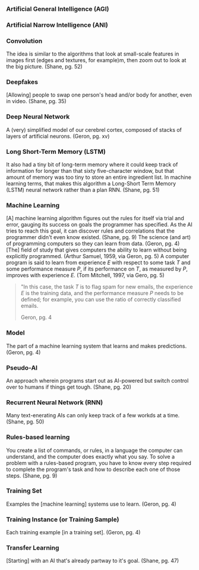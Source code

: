 ### Artificial General Intelligence (AGI)

### Artificial Narrow Intelligence (ANI)

### Convolution
The idea is similar to the algorithms that look at small-scale features in images first (edges and textures, for example)m, then zoom out to look at the big picture. (Shane, pg. 52)

### Deepfakes
[Allowing] people to swap one person's head and/or body for another, even in video. (Shane, pg. 35)

### Deep Neural Network
A (very) simplified model of our cerebrel cortex, composed of stacks of layers of artificial neurons. (Geron, pg. xv)

### Long Short-Term Memory (LSTM)
It also had a tiny bit of long-term memory where it could keep track of information for longer than that sixty five-character window, but that amount of memory was too tiny to store an entire ingredient list. In machine learning terms, that makes this algorithm a Long-Short Term Memory (LSTM) neural network rather than a plan RNN. (Shane, pg. 51)

### Machine Learning
[A] machine learning algorithm figures out the rules for itself via trial and error, gauging its success on goals the programmer has specified. As the AI tries to reach this goal, it can discover rules and correlations that the programmer didn't even know existed. (Shane, pg. 9)
The science (and art) of programming computers so they can learn from data. (Geron, pg. 4)
[The] field of study that gives computers the ability to learn without being explicitly programmed. (Arthur Samuel, 1959, via Geron, pg. 5) 
A computer program is said to learn from experience *E* with respect to some task *T* and some performance measure *P*, if its performance on *T*, as measured by *P*, improves with experience *E.* (Tom Mitchell, 1997, via Gero, pg. 5)

> "In this case, the task *T* is to flag spam for new emails, the experience *E* is the training data, and the performance measure *P* needs to be defined; for example, you can use the ratio of correctly classified emails.
> 
> Geron, pg. 4

### Model
The part of a machine learning system that learns and makes predictions. (Geron, pg. 4)

### Pseudo-AI
An approach wherein programs start out as AI-powered but switch control over to humans if things get tough. (Shane, pg. 20)

### Recurrent Neural Network (RNN)
Many text-enerating AIs can only keep track of a few workds at a time. (Shane, pg. 50)

### Rules-based learning
You create a list of commands, or rules, in a language the computer can understand, and the computer does exactly what you say. To solve a problem with a rules-based program, you have to know every step required to complete the program's task and how to describe each one of those steps. (Shane, pg. 9)

### Training Set
Examples the [machine learning] systems use to learn. (Geron, pg. 4)

### Training Instance (or Training Sample) 
Each training example [in a training set]. (Geron, pg. 4)

### Transfer Learning
[Starting] with an AI that's already partway to it's goal. (Shane, pg. 47)
